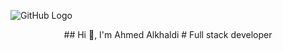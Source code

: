 ![GitHub Logo](https://i.ibb.co/CsBkJmww/software-text-1.jpg)

<div align="center">
  ## Hi 👋, I'm Ahmed Alkhaldi
  # Full stack developer
</div>

